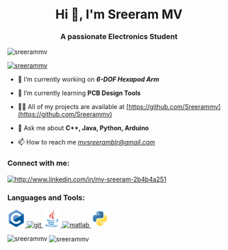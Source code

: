 <h1 align="center">Hi 👋, I'm Sreeram MV</h1>
<h3 align="center">A passionate Electronics Student</h3>

<p align="left"> <img src="https://komarev.com/ghpvc/?username=sreerammv&label=Profile%20views&color=0e75b6&style=flat" alt="sreerammv" /> </p>

<p align="left"> <a href="https://github.com/ryo-ma/github-profile-trophy"><img src="https://github-profile-trophy.vercel.app/?username=sreerammv" alt="sreerammv" /></a> </p>

- 🔭 I’m currently working on ***6-DOF Hexapod Arm***
- 🌱 I’m currently learning **PCB Design Tools**

- 👨‍💻 All of my projects are available at [https://github.com/Sreerammv](https://github.com/Sreerammv)

- 💬 Ask me about **C++, Java, Python, Arduino**

- 📫 How to reach me *mvsreeramblr@gmail.com*

<h3 align="left">Connect with me:</h3>
<p align="left">
<a href="https://linkedin.com/in/http://www.linkedin.com/in/mv-sreeram-2b4b4a251" target="blank"><img align="center" src="https://raw.githubusercontent.com/rahuldkjain/github-profile-readme-generator/master/src/images/icons/Social/linked-in-alt.svg" alt="http://www.linkedin.com/in/mv-sreeram-2b4b4a251" height="30" width="40" /></a>
</p>

<h3 align="left">Languages and Tools:</h3>
<p align="left"> <a href="https://www.cprogramming.com/" target="_blank" rel="noreferrer"> <img src="https://raw.githubusercontent.com/devicons/devicon/master/icons/c/c-original.svg" alt="c" width="40" height="40"/> </a> <a href="https://git-scm.com/" target="_blank" rel="noreferrer"> <img src="https://www.vectorlogo.zone/logos/git-scm/git-scm-icon.svg" alt="git" width="40" height="40"/> </a> <a href="https://www.java.com" target="_blank" rel="noreferrer"> <img src="https://raw.githubusercontent.com/devicons/devicon/master/icons/java/java-original.svg" alt="java" width="40" height="40"/> </a> <a href="https://www.mathworks.com/" target="_blank" rel="noreferrer"> <img src="https://upload.wikimedia.org/wikipedia/commons/2/21/Matlab_Logo.png" alt="matlab" width="40" height="40"/> </a> <a href="https://www.python.org" target="_blank" rel="noreferrer"> <img src="https://raw.githubusercontent.com/devicons/devicon/master/icons/python/python-original.svg" alt="python" width="40" height="40"/> </a> </p>

<p><img align="left" src="https://github-readme-stats.vercel.app/api/top-langs?username=sreerammv&show_icons=true&locale=en&layout=compact" alt="sreerammv" /></p>

<p>&nbsp;<img align="center" src="https://github-readme-stats.vercel.app/api?username=sreerammv&show_icons=true&locale=en" alt="sreerammv" /></p>

